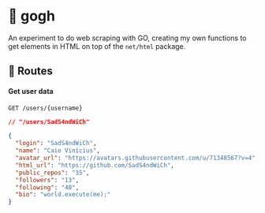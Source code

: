 # 🐙 gogh

An experiment to do web scraping with GO, creating my own functions to get elements in HTML on top of the `net/html` package.

## 🎏 Routes

#### Get user data
```
GET /users/{username}
```
```json
// "/users/SadS4ndWiCh"

{
  "login": "SadS4ndWiCh",
  "name": "Caio Vinícius",
  "avatar_url": "https://avatars.githubusercontent.com/u/71348567?v=4",
  "html_url": "https://github.com/SadS4ndWiCh",
  "public_repos": "35",
  "followers": "13",
  "following": "40",
  "bio": "world.execute(me);"
}
```